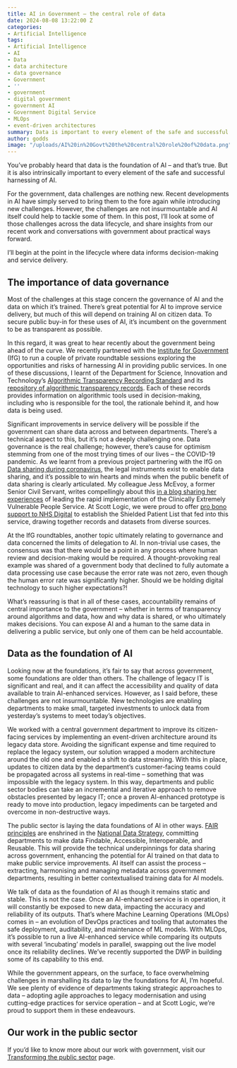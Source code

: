 ```yaml
---
title: AI in Government – the central role of data
date: 2024-08-08 13:22:00 Z
categories:
- Artificial Intelligence
tags:
- Artificial Intelligence
- AI
- Data
- data architecture
- data governance
- Government
- ''
- government
- digital government
- government AI
- Government Digital Service
- MLOps
- event-driven architectures
summary: Data is important to every element of the safe and successful harnessing of AI. For the government, data challenges are not new, nor are they insurmountable. In this post, I’ll look at some of those challenges across the data lifecycle, and share insights from our recent work and conversations with government about practical ways forward.
author: godds
image: "/uploads/AI%20in%20Govt%20the%20central%20role%20of%20data.png"
---
```


You’ve probably heard that data is the foundation of AI – and that’s true. But it is also intrinsically important to every element of the safe and successful harnessing of AI.

For the government, data challenges are nothing new. Recent developments in AI have simply served to bring them to the fore again while introducing new challenges. However, the challenges are not insurmountable and AI itself could help to tackle some of them. In this post, I’ll look at some of those challenges across the data lifecycle, and share insights from our recent work and conversations with government about practical ways forward.

I’ll begin at the point in the lifecycle where data informs decision-making and service delivery.

## The importance of data governance

Most of the challenges at this stage concern the governance of AI and the data on which it’s trained. There’s great potential for AI to improve service delivery, but much of this will depend on training AI on citizen data. To secure public buy-in for these uses of AI, it’s incumbent on the government to be as transparent as possible.

In this regard, it was great to hear recently about the government being ahead of the curve. We recently partnered with the [Institute for Government](https://www.instituteforgovernment.org.uk/) (IfG) to run a couple of private roundtable sessions exploring the opportunities and risks of harnessing AI in providing public services. In one of these discussions, I learnt of the Department for Science, Innovation and Technology’s [Algorithmic Transparency Recording Standard](https://www.gov.uk/government/publications/algorithmic-transparency-template) and its [repository of algorithmic transparency records](https://www.gov.uk/algorithmic-transparency-records). Each of these records provides information on algorithmic tools used in decision-making, including who is responsible for the tool, the rationale behind it, and how data is being used.

Significant improvements in service delivery will be possible if the government can share data across and between departments. There’s a technical aspect to this, but it’s not a deeply challenging one. Data governance is the real challenge; however, there’s cause for optimism stemming from one of the most trying times of our lives – the COVID-19 pandemic. As we learnt from a previous project partnering with the IfG on [Data sharing during coronavirus](https://www.scottlogic.com/data-sharing-in-government), the legal instruments exist to enable data sharing, and it’s possible to win hearts and minds when the public benefit of data sharing is clearly articulated. My colleague Jess McEvoy, a former Senior Civil Servant, writes compellingly about this [in a blog sharing her experiences](https://blog.scottlogic.com/2023/01/24/why-rapid-collaboration-needs-careful-preparation.html) of leading the rapid implementation of the Clinically Extremely Vulnerable People Service. At Scott Logic, we were proud to offer [pro bono support to NHS Digital](https://www.scottlogic.com/our-work/nhs-digital-data-driven-care-covid-19) to establish the Shielded Patient List that fed into this service, drawing together records and datasets from diverse sources.

At the IfG roundtables, another topic ultimately relating to governance and data concerned the limits of delegation to AI. In non-trivial use cases, the consensus was that there would be a point in any process where human review and decision-making would be required. A thought-provoking real example was shared of a government body that declined to fully automate a data processing use case because the error rate was not zero, even though the human error rate was significantly higher. Should we be holding digital technology to such higher expectations?!

What’s reassuring is that in all of these cases, accountability remains of central importance to the government – whether in terms of transparency around algorithms and data, how and why data is shared, or who ultimately makes decisions. You can expose AI and a human to the same data in delivering a public service, but only one of them can be held accountable.

## Data as the foundation of AI

Looking now at the foundations, it’s fair to say that across government, some foundations are older than others. The challenge of legacy IT is significant and real, and it can affect the accessibility and quality of data available to train AI-enhanced services. However, as I said before, these challenges are not insurmountable. New technologies are enabling departments to make small, targeted investments to unlock data from yesterday’s systems to meet today’s objectives.

We worked with a central government department to improve its citizen-facing services by implementing an event-driven architecture around its legacy data store. Avoiding the significant expense and time required to replace the legacy system, our solution wrapped a modern architecture around the old one and enabled a shift to data streaming. With this in place, updates to citizen data by the department’s customer-facing teams could be propagated across all systems in real-time – something that was impossible with the legacy system. In this way, departments and public sector bodies can take an incremental and iterative approach to remove obstacles presented by legacy IT; once a proven AI-enhanced prototype is ready to move into production, legacy impediments can be targeted and overcome in non-destructive ways.

The public sector is laying the data foundations of AI in other ways. [FAIR principles](https://www.go-fair.org/fair-principles/) are enshrined in the [National Data Strategy](https://www.gov.uk/government/publications/national-data-strategy-mission-1-policy-framework-unlocking-the-value-of-data-across-the-economy/national-data-strategy-mission-1-policy-framework-unlocking-the-value-of-data-across-the-economy#foundations), committing departments to make data Findable, Accessible, Interoperable, and Reusable. This will provide the technical underpinnings for data sharing across government, enhancing the potential for AI trained on that data to make public service improvements. AI itself can assist the process – extracting, harmonising and managing metadata across government departments, resulting in better contextualised training data for AI models.

We talk of data as the foundation of AI as though it remains static and stable. This is not the case. Once an AI-enhanced service is in operation, it will constantly be exposed to new data, impacting the accuracy and reliability of its outputs. That’s where Machine Learning Operations (MLOps) comes in – an evolution of DevOps practices and tooling that automates the safe deployment, auditability, and maintenance of ML models. With MLOps, it’s possible to run a live AI-enhanced service while comparing its outputs with several ‘incubating’ models in parallel, swapping out the live model once its reliability declines. We’ve recently supported the DWP in building some of its capability to this end.

While the government appears, on the surface, to face overwhelming challenges in marshalling its data to lay the foundations for AI, I’m hopeful. We see plenty of evidence of departments taking strategic approaches to data – adopting agile approaches to legacy modernisation and using cutting-edge practices for service operation – and at Scott Logic, we’re proud to support them in these endeavours.

## Our work in the public sector

If you’d like to know more about our work with government, visit our [Transforming the public sector](https://www.scottlogic.com/what-we-do/transforming-the-public-sector) page.